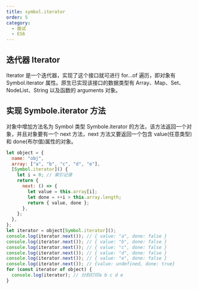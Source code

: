 ```yaml
---
title: symbol.iterator
order: 5
category:
  - 面试
  - ES6
---
```


## 迭代器 Iterator

Iterator 是一个迭代器，实现了这个接口就可进行 for...of 遍历，即对象有 Symbol.iterator 属性。原生已实现该接口的数据类型有 Array、Map、Set、NodeList、String 以及函数的 arguments 对象。

## 实现 Symbole.iterator 方法

对象中增加方法名为 Symbol 类型 Symbole.iterator 的方法，该方法返回一个对象，并且对象要有一个 next 方法，next 方法又要返回一个包含 value(任意类型)和 done(布尔值)属性的对象。

```js
let object = {
  name: "obj",
  array: ["a", "b", "c", "d", "e"],
  [Symbol.iterator]() {
    let i = 0; // 索引记录
    return {
      next: () => {
        let value = this.array[i];
        let done = ++i > this.array.length;
        return { value, done };
      },
    };
  },
};
let iterator = object[Symbol.iterator]();
console.log(iterator.next()); // { value: "a", done: false }
console.log(iterator.next()); // { value: "b", done: false }
console.log(iterator.next()); // { value: "c", done: false }
console.log(iterator.next()); // { value: "d", done: false }
console.log(iterator.next()); // { value: "e", done: false }
console.log(iterator.next()); // {value: undefined, done: true}
for (const iterator of object) {
  console.log(iterator); // 分别打印a b c d e
}
```
